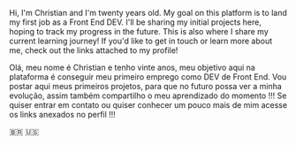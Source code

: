 Hi, I'm Christian and I'm twenty years old. My goal on this platform is to land my first job as a Front End DEV. I'll be sharing my initial projects here, hoping to track my progress in the future. This is also where I share my current learning journey! If you'd like to get in touch or learn more about me, check out the links attached to my profile!

Olá, meu nome é Christian e  tenho vinte anos, meu objetivo aqui na plataforma é conseguir meu primeiro emprego como DEV de Front End. Vou postar aqui meus primeiros projetos, para que no futuro possa ver a minha evolução, assim também compartilho o meu aprendizado do momento !!! Se quiser entrar em contato ou quiser conhecer um pouco mais de mim acesse os links anexados no perfil !!!

🇧🇷 🇺🇸

